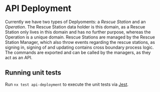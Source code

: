 # API Deployment

Currently we have two types of Deplyoments: a _Rescue Station_ and an
_Operation_. The Rescue Station data holder is this domain, as a Rescue Station
only lives in this domain and has no further purpose, whereas the Operation is a
unique domain. Rescue Stations are managed by the Rescue Station Manager, which
also throw events regarding the rescue stations, as signing in, signing of and
updating contains cross boundary process logic. The commands are exported and
can be called by the managers, as they act as an API.

## Running unit tests

Run `nx test api-deployment` to execute the unit tests via
[Jest](https://jestjs.io).
